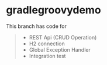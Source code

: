 # gradlegroovydemo

This branch has code for
>* REST Api (CRUD Operation)
>* H2 connection
>* Global Exception Handler 
>* Integration test